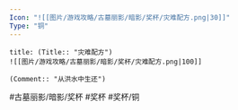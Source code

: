 ```yaml
---
Icon: "![[图片/游戏攻略/古墓丽影/暗影/奖杯/灾难配方.png|30]]"
Type: "铜"
---
```

```ad-common-bronze-trophy
title: (Title:: "灾难配方")
![[图片/游戏攻略/古墓丽影/暗影/奖杯/灾难配方.png|100]]

(Comment:: "从洪水中生还")
```

#古墓丽影/暗影/奖杯 #奖杯 #奖杯/铜
